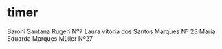 # timer
Baroni Santana Rugeri Nº7
Laura vitória dos Santos Marques Nº 23
Maria Eduarda Marques Müller Nº27
